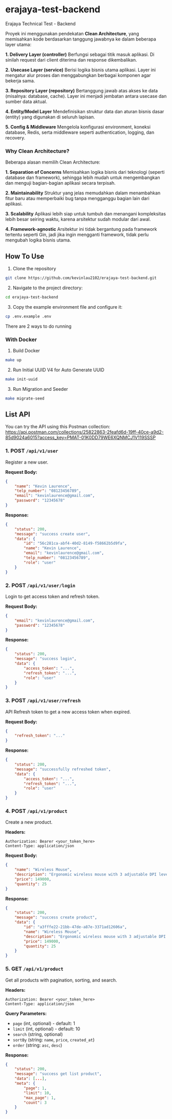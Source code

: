 # erajaya-test-backend
Erajaya Technical Test - Backend

Proyek ini menggunakan pendekatan **Clean Architecture**, yang memisahkan kode berdasarkan tanggung jawabnya ke dalam beberapa layer utama:

**1. Delivery Layer (controller)**
Berfungsi sebagai titik masuk aplikasi. Di sinilah request dari client diterima dan response dikembalikan.

**2. Usecase Layer (service)**
Berisi logika bisnis utama aplikasi. Layer ini mengatur alur proses dan menggabungkan berbagai komponen agar bekerja sama.

**3. Repository Layer (repository)**
Bertanggung jawab atas akses ke data (misalnya: database, cache). Layer ini menjadi jembatan antara usecase dan sumber data aktual.

**4. Entity/Model Layer**
Mendefinisikan struktur data dan aturan bisnis dasar (entity) yang digunakan di seluruh lapisan.

**5. Config & Middleware**
Mengelola konfigurasi environment, koneksi database, Redis, serta middleware seperti authentication, logging, dan recovery.

### Why Clean Architecture?
Beberapa alasan memilih Clean Architecture:

**1. Separation of Concerns**
Memisahkan logika bisnis dari teknologi (seperti database dan framework), sehingga lebih mudah untuk mengembangkan dan menguji bagian-bagian aplikasi secara terpisah.

**2. Maintainability**
Struktur yang jelas memudahkan dalam menambahkan fitur baru atau memperbaiki bug tanpa mengganggu bagian lain dari aplikasi.

**3. Scalability**
Aplikasi lebih siap untuk tumbuh dan menangani kompleksitas lebih besar seiring waktu, karena arsitektur sudah modular dari awal.

**4. Framework-agnostic**
Arsitektur ini tidak bergantung pada framework tertentu seperti Gin, jadi jika ingin mengganti framework, tidak perlu mengubah logika bisnis utama.

## How To Use
1. Clone the repository
  ```bash
  git clone https://github.com/kevinlau2102/erajaya-test-backend.git
  ```
2. Navigate to the project directory:
  ```bash
  cd erajaya-test-backend
  ```
3. Copy the example environment file and configure it:
  ```bash 
  cp .env.example .env
  ```
There are 2 ways to do running
### With Docker
1. Build Docker
  ```bash
  make up
  ```
2. Run Initial UUID V4 for Auto Generate UUID
  ```bash
  make init-uuid
  ```
3. Run Migration and Seeder
  ```bash
  make migrate-seed
  ```

## List API

You can try the API using this Postman collection: https://api.postman.com/collections/25822863-2feafd6d-19ff-40ce-a9d2-85d9024a6015?access_key=PMAT-01K0DD79WE6XQNMCJ1V119SSSP

### 1. **POST** `/api/v1/user`

Register a new user.

**Request Body:**
```json
{
    "name": "Kevin Laurence",
    "telp_number": "08123456789",
    "email": "kevinlaurence@gmail.com",
    "password": "12345678"
}
```

**Response:**
```json
{
    "status": 200,
    "message": "success create user",
    "data": {
        "id": "56c281ca-abf4-40d2-8149-f58662b5d9fa",
        "name": "Kevin Laurence",
        "email": "kevinlaurence@gmail.com",
        "telp_number": "08123456789",
        "role": "user"
    }
}
```

### 2. **POST** `/api/v1/user/login`

Login to get access token and refresh token.

**Request Body:**
```json
{
    "email": "kevinlaurence@gmail.com",
    "password": "12345678"
}
```

**Response:**
```json
{
    "status": 200,
    "message": "success login",
    "data": {
        "access_token": "...",
        "refresh_token": "...",
        "role": "user"
    }
}
```

### 3. **POST** `/api/v1/user/refresh`

API Refresh token to get a new access token when expired.

**Request Body:**
```json
{
    "refresh_token": "..."
}
```

**Response:**
```json
{
    "status": 200,
    "message": "successfully refreshed token",
    "data": {
        "access_token": "...",
        "refresh_token": "...",
        "role": "user"
    }
}
```

### 4. **POST** `/api/v1/product`

Create a new product.

**Headers:**
```
Authorization: Bearer <your_token_here>
Content-Type: application/json
```

**Request Body:**
```json
{
    "name": "Wireless Mouse",
    "description": "Ergonomic wireless mouse with 3 adjustable DPI levels and silent click.",
    "price": 149000,
    "quantity": 25
}
```

**Response:**
```json
{
    "status": 200,
    "message": "success create product",
    "data": {
        "id": "a3fffe22-21bb-47de-a87e-3371ad12606a",
        "name": "Wireless Mouse",
        "description": "Ergonomic wireless mouse with 3 adjustable DPI levels and silent click.",
        "price": 149000,
        "quantity": 25
    }
}
```

### 5. **GET** `/api/v1/product`

Get all products with pagination, sorting, and search.

**Headers:**
```
Authorization: Bearer <your_token_here>
Content-Type: application/json
```

**Query Parameters:**
- `page` (int, optional) - default: 1
- `limit` (int, optional) - default: 10
- `search` (string, optional)
- `sortBy` (string: `name`, `price`, `created_at`)
- `order` (string: `asc`, `desc`)

**Response:**
```json
{
    "status": 200,
    "message": "success get list product",
    "data": [...],
    "meta": {
        "page": 1,
        "limit": 10,
        "max_page": 1,
        "count": 3
    }
}
```
